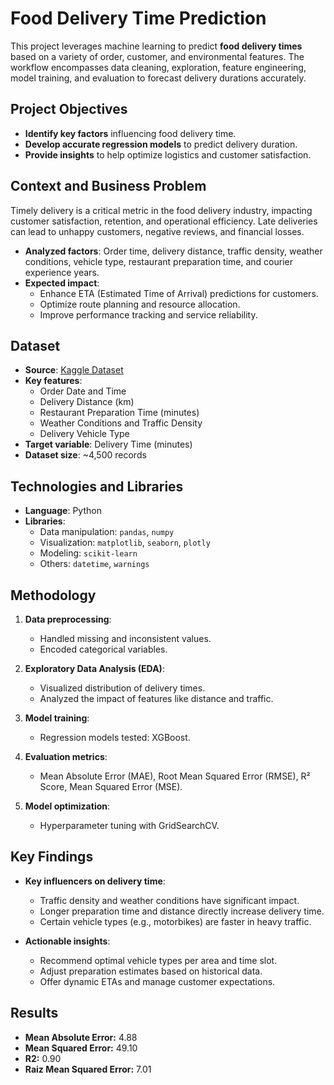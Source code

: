 # Food Delivery Time Prediction

This project leverages machine learning to predict **food delivery times** based on a variety of order, customer, and environmental features. The workflow encompasses data cleaning, exploration, feature engineering, model training, and evaluation to forecast delivery durations accurately.

## Project Objectives

- **Identify key factors** influencing food delivery time.
- **Develop accurate regression models** to predict delivery duration.
- **Provide insights** to help optimize logistics and customer satisfaction.

## Context and Business Problem

Timely delivery is a critical metric in the food delivery industry, impacting customer satisfaction, retention, and operational efficiency. Late deliveries can lead to unhappy customers, negative reviews, and financial losses.

- **Analyzed factors**: Order time, delivery distance, traffic density, weather conditions, vehicle type, restaurant preparation time, and courier experience years.
- **Expected impact**:
  - Enhance ETA (Estimated Time of Arrival) predictions for customers.
  - Optimize route planning and resource allocation.
  - Improve performance tracking and service reliability.

## Dataset

- **Source**: [Kaggle Dataset](https://www.kaggle.com/datasets/shivamb/food-delivery-time)
- **Key features**:
  - Order Date and Time
  - Delivery Distance (km)
  - Restaurant Preparation Time (minutes)
  - Weather Conditions and Traffic Density
  - Delivery Vehicle Type
- **Target variable**: Delivery Time (minutes)
- **Dataset size**: ~4,500 records

## Technologies and Libraries

- **Language**: Python
- **Libraries**:
  - Data manipulation: `pandas`, `numpy`
  - Visualization: `matplotlib`, `seaborn`, `plotly`
  - Modeling: `scikit-learn`
  - Others: `datetime`, `warnings`

## Methodology

1. **Data preprocessing**:
   - Handled missing and inconsistent values.
   - Encoded categorical variables.

2. **Exploratory Data Analysis (EDA)**:
   - Visualized distribution of delivery times.
   - Analyzed the impact of features like distance and traffic.

3. **Model training**:
   - Regression models tested: XGBoost.

4. **Evaluation metrics**:
   - Mean Absolute Error (MAE), Root Mean Squared Error (RMSE), R² Score, Mean Squared Error (MSE).

5. **Model optimization**:
   - Hyperparameter tuning with GridSearchCV.

## Key Findings

- **Key influencers on delivery time**:
  - Traffic density and weather conditions have significant impact.
  - Longer preparation time and distance directly increase delivery time.
  - Certain vehicle types (e.g., motorbikes) are faster in heavy traffic.

- **Actionable insights**:
  - Recommend optimal vehicle types per area and time slot.
  - Adjust preparation estimates based on historical data.
  - Offer dynamic ETAs and manage customer expectations.

## Results
- **Mean Absolute Error:** 4.88
- **Mean Squared Error:** 49.10
- **R2:** 0.90
- **Raiz Mean Squared Error:** 7.01